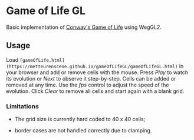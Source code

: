 # Game of Life GL

Basic implementation of [Conway's Game of
Life](https://en.wikipedia.org/wiki/Conway's_Game_of_Life) using WegGL2.

## Usage

Load
`[gameOfLife.html](https://metteurenscene.github.io/gameOfLifeGL/gameOfLifeGL.html)`
in your browser and add or remove cells with the mouse.
Press *Play* to watch its evolution or *Next* to observe it step-by-step. Cells
can be added or removed at any time.
Use the *fps* control to adjust the speed of the evolution.
Click *Clear* to remove all cells and start again with a blank grid.

### Limitations

- The grid size is currently hard coded to 40 x 40 cells;

- border cases are not handled correctly due to clamping.

